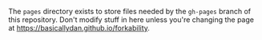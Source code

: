 The `pages` directory exists to store files needed by the `gh-pages` branch of this repository. Don't modify stuff in here unless you're changing the page at https://basicallydan.github.io/forkability.